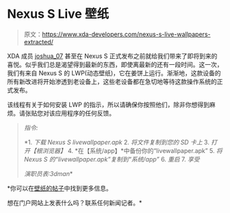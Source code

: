 # Nexus S Live 壁纸

> 原文：<https://www.xda-developers.com/nexus-s-live-wallpapers-extracted/>

XDA 成员 [joshua_07](http://forum.xda-developers.com/member.php?u=2796640) 甚至在 Nexus S 正式发布之前就给我们带来了即将到来的喜悦。似乎我们总是渴望得到最新的东西，即使离最新的还有一段时间。这一次，我们有来自 Nexus S 的 LWP(动态壁纸)，它在姜饼上运行。渐渐地，这款设备的所有新改进将开始渗透到老设备上，这些老设备都在急切地等待这款操作系统的正式发布。

该线程有关于如何安装 LWP 的指示，所以请确保你按照他们，除非你想得到麻烦。请张贴您对该应用程序的任何反馈。

> *指令:*
> 
>  *1.  *下载 Nexus S livewallpaper.apk*
> 2.  *将文件复制到您的 SD 卡上*
> 3.  *打开【根浏览器】*
> 4.  *在【系统/app】*中备份你的“livewallpaper.apk”
> 5.  *将 Nexus S 的“livewallpaper.apk”复制到“系统/app”*
> 6.  *重启*
> 7.  *享受*
> 
> *演职员表:3dman**

 *你可以在[壁纸的帖子](http://forum.xda-developers.com/showthread.php?t=871909)中找到更多信息。

想在门户网站上发表什么吗？联系任何新闻记者。*
